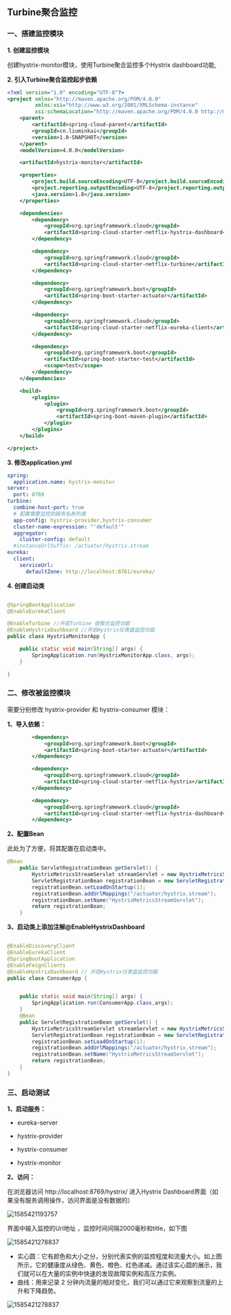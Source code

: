 ## Turbine聚合监控 

### 一、搭建监控模块

**1. 创建监控模块**

创建hystrix-monitor模块，使用Turbine聚合监控多个Hystrix dashboard功能,

**2. 引入Turbine聚合监控起步依赖**

```xml
<?xml version="1.0" encoding="UTF-8"?>
<project xmlns="http://maven.apache.org/POM/4.0.0"
         xmlns:xsi="http://www.w3.org/2001/XMLSchema-instance"
         xsi:schemaLocation="http://maven.apache.org/POM/4.0.0 http://maven.apache.org/xsd/maven-4.0.0.xsd">
    <parent>
        <artifactId>spring-cloud-parent</artifactId>
        <groupId>cn.liuminkai</groupId>
        <version>1.0-SNAPSHOT</version>
    </parent>
    <modelVersion>4.0.0</modelVersion>

    <artifactId>hystrix-monitor</artifactId>

    <properties>
        <project.build.sourceEncoding>UTF-8</project.build.sourceEncoding>
        <project.reporting.outputEncoding>UTF-8</project.reporting.outputEncoding>
        <java.version>1.8</java.version>
    </properties>

    <dependencies>
        <dependency>
            <groupId>org.springframework.cloud</groupId>
            <artifactId>spring-cloud-starter-netflix-hystrix-dashboard</artifactId>
        </dependency>

        <dependency>
            <groupId>org.springframework.cloud</groupId>
            <artifactId>spring-cloud-starter-netflix-turbine</artifactId>
        </dependency>

        <dependency>
            <groupId>org.springframework.boot</groupId>
            <artifactId>spring-boot-starter-actuator</artifactId>
        </dependency>

        <dependency>
            <groupId>org.springframework.cloud</groupId>
            <artifactId>spring-cloud-starter-netflix-eureka-client</artifactId>
        </dependency>

        <dependency>
            <groupId>org.springframework.boot</groupId>
            <artifactId>spring-boot-starter-test</artifactId>
            <scope>test</scope>
        </dependency>
    </dependencies>

    <build>
        <plugins>
            <plugin>
                <groupId>org.springframework.boot</groupId>
                <artifactId>spring-boot-maven-plugin</artifactId>
            </plugin>
        </plugins>
    </build>

</project>
```

**3. 修改application.yml**

```yml
spring:
  application.name: hystrix-monitor
server:
  port: 8769
turbine:
  combine-host-port: true
  # 配置需要监控的服务名称列表
  app-config: hystrix-provider,hystrix-consumer
  cluster-name-expression: "'default'"
  aggregator:
    cluster-config: default
  #instanceUrlSuffix: /actuator/hystrix.stream
eureka:
  client:
    serviceUrl:
      defaultZone: http://localhost:8761/eureka/

```

**4. 创建启动类**

```java

@SpringBootApplication
@EnableEurekaClient

@EnableTurbine //开启Turbine 很聚合监控功能
@EnableHystrixDashboard //开启Hystrix仪表盘监控功能
public class HystrixMonitorApp {

    public static void main(String[] args) {
        SpringApplication.run(HystrixMonitorApp.class, args);
    }

}

```

### 二、修改被监控模块

需要分别修改 hystrix-provider 和 hystrix-consumer 模块：

**1、导入依赖：**

```xml
		<dependency>
            <groupId>org.springframework.boot</groupId>
            <artifactId>spring-boot-starter-actuator</artifactId>
        </dependency>

        <dependency>
            <groupId>org.springframework.cloud</groupId>
            <artifactId>spring-cloud-starter-netflix-hystrix</artifactId>
        </dependency>

        <dependency>
            <groupId>org.springframework.cloud</groupId>
            <artifactId>spring-cloud-starter-netflix-hystrix-dashboard</artifactId>
        </dependency>
```

**2、配置Bean**

此处为了方便，将其配置在启动类中。

```java
@Bean
    public ServletRegistrationBean getServlet() {
        HystrixMetricsStreamServlet streamServlet = new HystrixMetricsStreamServlet();
        ServletRegistrationBean registrationBean = new ServletRegistrationBean(streamServlet);
        registrationBean.setLoadOnStartup(1);
        registrationBean.addUrlMappings("/actuator/hystrix.stream");
        registrationBean.setName("HystrixMetricsStreamServlet");
        return registrationBean;
    }
```

**3、启动类上添加注解@EnableHystrixDashboard**

```java

@EnableDiscoveryClient
@EnableEurekaClient
@SpringBootApplication
@EnableFeignClients 
@EnableHystrixDashboard // 开启Hystrix仪表盘监控功能
public class ConsumerApp {


    public static void main(String[] args) {
        SpringApplication.run(ConsumerApp.class,args);
    }
    @Bean
    public ServletRegistrationBean getServlet() {
        HystrixMetricsStreamServlet streamServlet = new HystrixMetricsStreamServlet();
        ServletRegistrationBean registrationBean = new ServletRegistrationBean(streamServlet);
        registrationBean.setLoadOnStartup(1);
        registrationBean.addUrlMappings("/actuator/hystrix.stream");
        registrationBean.setName("HystrixMetricsStreamServlet");
        return registrationBean;
    }
}

```

### 三、启动测试

**1、启动服务：**

- eureka-server

- hystrix-provider

- hystrix-consumer

- hystrix-monitor

**2、访问：**

在浏览器访问 http://localhost:8769/hystrix/ 进入Hystrix Dashboard界面（如果没有服务调用操作，访问界面是没有数据的）

![1585421193757](.\1585421193757.png)

界面中输入监控的Url地址  ，监控时间间隔2000毫秒和title，如下图

![1585421278837](.\1585421278837.png)



- 实心圆：它有颜色和大小之分，分别代表实例的监控程度和流量大小。如上图所示，它的健康度从绿色、黄色、橙色、红色递减。通过该实心圆的展示，我们就可以在大量的实例中快速的发现故障实例和高压力实例。
- 曲线：用来记录 2 分钟内流量的相对变化，我们可以通过它来观察到流量的上升和下降趋势。

![1585421278837](.\1167856120180.png)